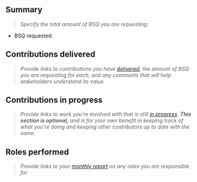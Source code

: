## Summary

> _Specify the total amount of BSQ you are requesting:_

 - BSQ requested:
 
 <!--
 Don't forget to make your compensation request in the actual Bisq DAO! See the following link for details:
 https://docs.bisq.network/compensation.html
 -->


## Contributions delivered

> _Provide links to contributions you have [delivered](https://github.com/bisq-network/proposals/issues/19), the amount of BSQ you are requesting for each, and any comments that will help stakeholders understand its value._


## Contributions in progress

> _Provide links to work you're involved with that is still [in progress](https://github.com/bisq-network/proposals/issues/19). **This section is optional,** and is for your own benefit in keeping track of what you're doing and keeping other contributors up to date with the same._


## Roles performed

> _Provide links to your [monthly report](https://github.com/bisq-network/proposals/issues/13) on any roles you are responsible for._
